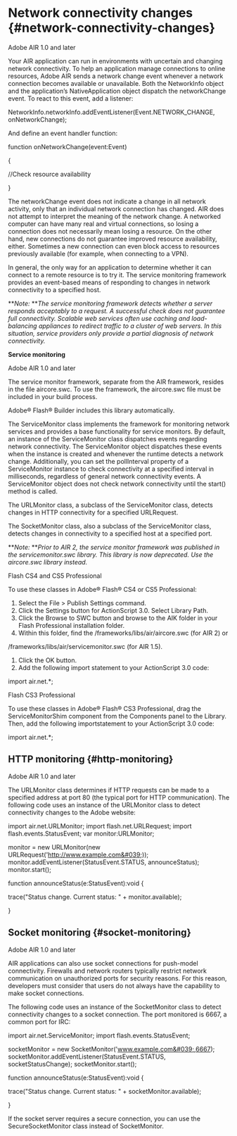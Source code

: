 # Network connectivity changes {#network-connectivity-changes}

Adobe AIR 1.0 and later

Your AIR application can run in environments with uncertain and changing network connectivity. To help an application manage connections to online resources, Adobe AIR sends a network change event whenever a network connection becomes available or unavailable. Both the NetworkInfo object and the application’s NativeApplication object dispatch the networkChange event. To react to this event, add a listener:

NetworkInfo.networkInfo.addEventListener(Event.NETWORK_CHANGE, onNetworkChange);

And define an event handler function:

function onNetworkChange(event:Event)

{

//Check resource availability

}

The networkChange event does not indicate a change in all network activity, only that an individual network connection has changed. AIR does not attempt to interpret the meaning of the network change. A networked computer can have many real and virtual connections, so losing a connection does not necessarily mean losing a resource. On the other hand, new connections do not guarantee improved resource availability, either. Sometimes a new connection can even block access to resources previously available (for example, when connecting to a VPN).

In general, the only way for an application to determine whether it can connect to a remote resource is to try it. The service monitoring framework provides an event-based means of responding to changes in network connectivity to a specified host.

**_Note:_ **_The service monitoring framework detects whether a server responds acceptably to a request. A successful check does not guarantee full connectivity. Scalable web services often use caching and load-balancing appliances to redirect traffic to a cluster of web servers. In this situation, service providers only provide a partial diagnosis of network connectivity._

**Service monitoring**

Adobe AIR 1.0 and later

The service monitor framework, separate from the AIR framework, resides in the file aircore.swc. To use the framework, the aircore.swc file must be included in your build process.

Adobe® Flash® Builder includes this library automatically.

The ServiceMonitor class implements the framework for monitoring network services and provides a base functionality for service monitors. By default, an instance of the ServiceMonitor class dispatches events regarding network connectivity. The ServiceMonitor object dispatches these events when the instance is created and whenever the runtime detects a network change. Additionally, you can set the pollInterval property of a ServiceMonitor instance to check connectivity at a specified interval in milliseconds, regardless of general network connectivity events. A ServiceMonitor object does not check network connectivity until the start() method is called.

The URLMonitor class, a subclass of the ServiceMonitor class, detects changes in HTTP connectivity for a specified URLRequest.

The SocketMonitor class, also a subclass of the ServiceMonitor class, detects changes in connectivity to a specified host at a specified port.

**_Note:_ **_Prior to AIR 2, the service monitor framework was published in the servicemonitor.swc library. This library is now deprecated. Use the aircore.swc library instead._

Flash CS4 and CS5 Professional

To use these classes in Adobe® Flash® CS4 or CS5 Professional:

1.  Select the File &gt; Publish Settings command.
2.  Click the Settings button for ActionScript 3.0\. Select Library Path.
3.  Click the Browse to SWC button and browse to the AIK folder in your Flash Professional installation folder.
4.  Within this folder, find the /frameworks/libs/air/aircore.swc (for AIR 2) or

/frameworks/libs/air/servicemonitor.swc (for AIR 1.5).

1.  Click the OK button.
2.  Add the following import statement to your ActionScript 3.0 code:

import air.net.*;

Flash CS3 Professional

To use these classes in Adobe® Flash® CS3 Professional, drag the ServiceMonitorShim component from the Components panel to the Library. Then, add the following importstatement to your ActionScript 3.0 code:

import air.net.*;

## HTTP monitoring {#http-monitoring}

Adobe AIR 1.0 and later

The URLMonitor class determines if HTTP requests can be made to a specified address at port 80 (the typical port for HTTP communication). The following code uses an instance of the URLMonitor class to detect connectivity changes to the Adobe website:

import air.net.URLMonitor; import flash.net.URLRequest; import flash.events.StatusEvent; var monitor:URLMonitor;

monitor = new URLMonitor(new URLRequest(&#039;http://www.example.com&#039;)); monitor.addEventListener(StatusEvent.STATUS, announceStatus); monitor.start();

function announceStatus(e:StatusEvent):void {

trace(&quot;Status change. Current status: &quot; + monitor.available);

}

## Socket monitoring {#socket-monitoring}

Adobe AIR 1.0 and later

AIR applications can also use socket connections for push-model connectivity. Firewalls and network routers typically restrict network communication on unauthorized ports for security reasons. For this reason, developers must consider that users do not always have the capability to make socket connections.

The following code uses an instance of the SocketMonitor class to detect connectivity changes to a socket connection. The port monitored is 6667, a common port for IRC:

import air.net.ServiceMonitor; import flash.events.StatusEvent;

socketMonitor = new SocketMonitor(&#039;www.example.com&#039;,6667); socketMonitor.addEventListener(StatusEvent.STATUS, socketStatusChange); socketMonitor.start();

function announceStatus(e:StatusEvent):void {

trace(&quot;Status change. Current status: &quot; + socketMonitor.available);

}

If the socket server requires a secure connection, you can use the SecureSocketMonitor class instead of SocketMonitor.